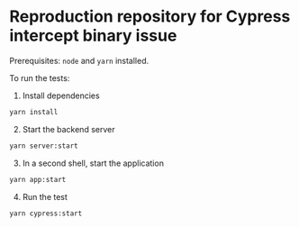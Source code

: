 # Reproduction repository for Cypress intercept binary issue

Prerequisites: `node` and `yarn` installed.

To run the tests:

1. Install dependencies
  ```sh
  yarn install
  ```

2. Start the backend server
  ```sh
  yarn server:start
  ```

3. In a second shell, start the application
  ```sh
  yarn app:start
  ```

4. Run the test
  ```sh
  yarn cypress:start
  ```
